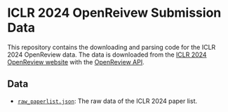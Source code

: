 # ICLR 2024 OpenReivew Submission Data

This repository contains the downloading and parsing code for the ICLR 2024 OpenReview data. The data is downloaded from the [ICLR 2024 OpenReview website](https://openreview.net/group?id=ICLR.cc/2024/Conference) with the [OpenReview API](https://docs.openreview.net/reference/api-v2/).

## Data
- [`raw_paperlist.json`](https://github.com/ranpox/iclr2024-openreview-submissions/releases/download/v0.1/raw_paperlist.json): The raw data of the ICLR 2024 paper list.